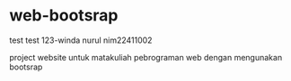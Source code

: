 # web-bootsrap

test test 123-winda nurul nim22411002

project website untuk matakuliah pebrograman web dengan mengunakan bootsrap
